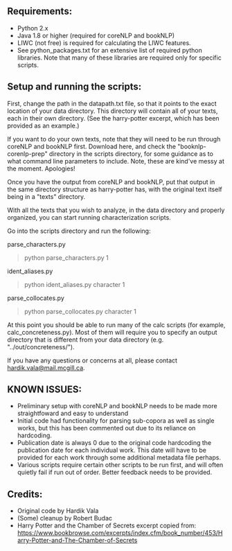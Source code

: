 Requirements:
-------
- Python 2.x
- Java 1.8 or higher (required for coreNLP and bookNLP)
- LIWC (not free) is required for calculating the LIWC features.
- See python_packages.txt for an extensive list of required python libraries.
	Note that many of these libraries are required only for specific scripts.


Setup and running the scripts:
-------
First, change the path in the datapath.txt file, so that it points to the exact location of your data directory.
This directory will contain all of your texts, each in their own directory. (See the harry-potter excerpt,
which has been provided as an example.)

If you want to do your own texts, note that they will need to be run through coreNLP and bookNLP first.
Download here, and check the "booknlp-corenlp-prep" directory in the scripts directory, for some guidance
as to what command line parameters to include. Note, these are kind've messy at the moment. Apologies!

Once you have the output from coreNLP and bookNLP, put that output in the same directory structure as
harry-potter has, with the original text itself being in a "texts" directory.

With all the texts that you wish to analyze, in the data directory and properly organized, you can start
running characterization scripts.

Go into the scripts directory and run the following:

parse_characters.py
> python parse_characters.py 1

ident_aliases.py
> python ident_aliases.py character 1

parse_collocates.py
> python parse_collocates.py character 1


At this point you should be able to run many of the calc scripts (for example, calc_concreteness.py).
Most of them will require you to specify an output directory that is different from your data directory
(e.g. "../out/concreteness/").


If you have any questions or concerns at all, please contact hardik.vala@mail.mcgill.ca.


KNOWN ISSUES:
-------
- Preliminary setup with coreNLP and bookNLP needs to be made more straightfoward and easy to understand
- Initial code had functionality for parsing sub-copora as well as single works, but this has been commented
	out due to its reliance on hardcoding.
- Publication date is always 0 due to the original code hardcoding the publication date for each individual
	work. This date will have to be provided for each work through some additional metadata file perhaps.
- Various scripts require certain other scripts to be run first, and will often quietly fail if run out of
	order. Better feedback needs to be provided.

Credits:
-------
- Original code by Hardik Vala
- (Some) cleanup by Robert Budac
- Harry Potter and the Chamber of Secrets excerpt copied from:
https://www.bookbrowse.com/excerpts/index.cfm/book_number/453/Harry-Potter-and-The-Chamber-of-Secrets
